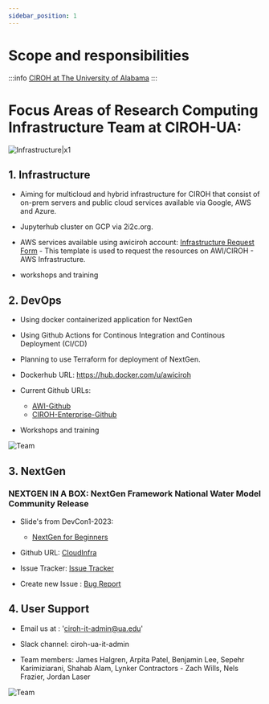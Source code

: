 ```yaml
---
sidebar_position: 1
---
```


# Scope and responsibilities


:::info
<a href="https://ciroh.ua.edu">CIROH at The University of Alabama</a>
:::


# Focus Areas of Research Computing Infrastructure Team at CIROH-UA:
![Infrastructure|x1](/img/infra.png)

## 1. Infrastructure

- Aiming for multicloud and hybrid infrastructure for CIROH that consist of on-prem servers and public cloud services available via Google, AWS and Azure.

- Jupyterhub cluster on GCP via 2i2c.org.

- AWS services available using awiciroh account: [Infrastructure Request Form](https://github.com/CIROH-UA/CloudInfra/issues/new?assignees=&labels=infrastructure&projects=&template=aws_infrastructure_request.md&title=) - This template is used to request the resources on AWI/CIROH - AWS Infrastructure.

- workshops and training


## 2. DevOps

- Using docker containerized application for NextGen

- Using Github Actions for Continous Integration and Continous Deployment (CI/CD)

- Planning to use Terraform for deployment of NextGen.

- Dockerhub URL: https://hub.docker.com/u/awiciroh

- Current Github URLs:
    - [AWI-Github](https://github.com/AlabamaWaterInstitute)
    - [CIROH-Enterprise-Github](https://github.com/CIROH-UA/)
- Workshops and training

![Team](/img/devops-1.png)

## 3. NextGen

### NEXTGEN IN A BOX: NextGen Framework National Water Model Community Release

- Slide's from DevCon1-2023:
    - [NextGen for Beginners](https://github.com/CIROH-UA/Conferences/tree/main/CIROHdevCon23)

- Github URL: [CloudInfra](https://github.com/CIROH-UA/CloudInfra)

- Issue Tracker: [Issue Tracker](https://github.com/CIROH-UA/CloudInfra/issues/)

- Create new Issue : [Bug Report](https://github.com/CIROH-UA/CloudInfra/issues/new?assignees=&labels=bug&projects=&template=bug_report.md&title=)

## 4. User Support

- Email us at : 'ciroh-it-admin@ua.edu'

- Slack channel: ciroh-ua-it-admin

- Team members: James Halgren, Arpita Patel, Benjamin Lee, Sepehr Karimiziarani, Shahab Alam, Lynker Contractors - Zach Wills, Nels Frazier, Jordan Laser

![Team](/img/team.jpeg)
